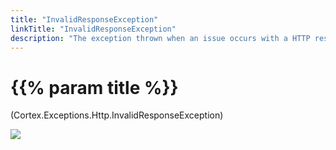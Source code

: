 ```yaml
---
title: "InvalidResponseException"
linkTitle: "InvalidResponseException"
description: "The exception thrown when an issue occurs with a HTTP response."
---
```


# {{% param title %}}

<p class="namespace">(Cortex.Exceptions.Http.InvalidResponseException)</p>

<img src="/images/work-in-progress.jpg">
